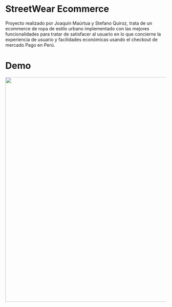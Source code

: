 # StreetWear Ecommerce

Proyecto realizado por Joaquín Maúrtua y Stefano Quiroz, trata de un ecommerce de ropa de estilo urbano implementado con las mejores funcionalidades para tratar de satisfacer al usuario en lo que concierne la experiencia de usuario y facilidades económicas usando el checkout de mercado Pago en Perú.

# Demo

<p align="center">

<img src='https://github.com/StefanoQuiroz/StreetWearDemo/blob/main/video/SWV0.gif' width='700px'>

</p>
